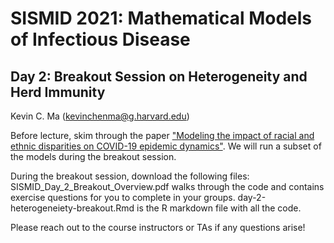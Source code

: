 # SISMID 2021: Mathematical Models of Infectious Disease 
## Day 2: Breakout Session on Heterogeneity and Herd Immunity

Kevin C. Ma (kevinchenma@g.harvard.edu)

Before lecture, skim through the paper ["Modeling the impact of racial and ethnic disparities on COVID-19 epidemic dynamics"](https://elifesciences.org/articles/66601). We will run a subset of the models during the breakout session.

During the breakout session, download the following files: SISMID_Day_2_Breakout_Overview.pdf walks through the code and contains exercise questions for you to complete in your groups. day-2-heterogeneiety-breakout.Rmd is the R markdown file with all the code.

Please reach out to the course instructors or TAs if any questions arise!
